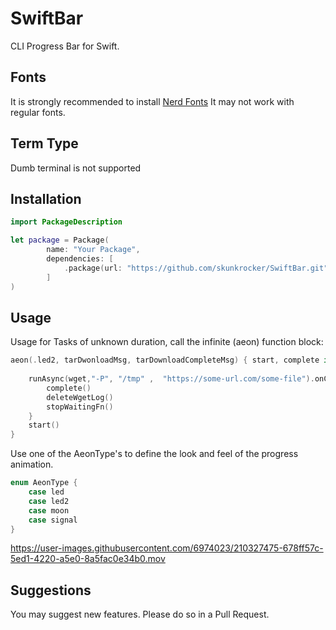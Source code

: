 # SwiftBar

CLI Progress Bar for Swift.
## Fonts
It is strongly recommended to install [Nerd Fonts](https://www.nerdfonts.com)
It may not work with regular fonts.
## Term Type
Dumb terminal is not supported

## Installation
```swift
import PackageDescription

let package = Package(
        name: "Your Package",
        dependencies: [
            .package(url: "https://github.com/skunkrocker/SwiftBar.git", from: "1.0.1")
        ]
)
```

## Usage
Usage for Tasks of unknown duration, call the infinite (aeon) function block: 

```swift
aeon(.led2, tarDwonloadMsg, tarDownloadCompleteMsg) { start, complete in
            
    runAsync(wget,"-P", "/tmp" ,  "https://some-url.com/some-file").onCompletion { command in
        complete()
        deleteWgetLog()
        stopWaitingFn()
    }
    start()
}
```

Use one of the AeonType's to define the look and feel of the progress animation.
```swift
enum AeonType {
    case led
    case led2
    case moon
    case signal
}
```



https://user-images.githubusercontent.com/6974023/210327475-678ff57c-5ed1-4220-a5e0-8a5fac0e34b0.mov

## Suggestions
You may suggest new features.
Please do so in a Pull Request.
